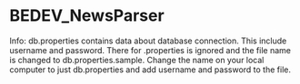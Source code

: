# BEDEV_NewsParser


Info: db.properties contains data about database connection. This include username and password. There for .properties is ignored and the file name is changed to db.properties.sample. Change the name on your local computer to just db.properties and add username and password to the file. 